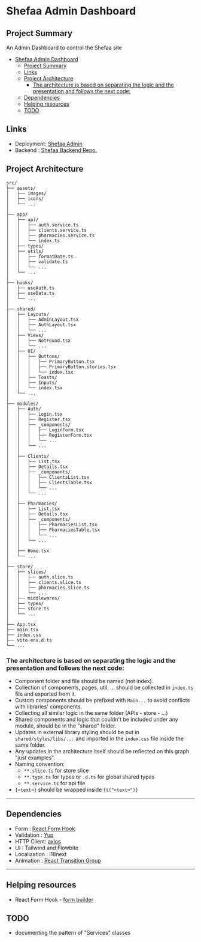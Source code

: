 # Shefaa Admin Dashboard

## Project Summary
An Admin Dashboard to control the Shefaa site

- [Shefaa Admin Dashboard](#shefaa-admin-dashboard)
  - [Project Summary](#project-summary)
  - [Links](#links)
  - [Project Architecture](#project-architecture)
    - [The architecture is based on separating the logic and the presentation and follows the next code:](#the-architecture-is-based-on-separating-the-logic-and-the-presentation-and-follows-the-next-code)
  - [Dependencies](#dependencies)
  - [Helping resources](#helping-resources)
  - [TODO](#todo)



## Links
- Deployment: [Shefaa Admin](https://shefaa-admin.vercel.app/)
- Backend : [Shefaa Backend Repo.](https://github.com/spiritude/shefaa-backend.git)


## Project Architecture
```
src/
├── assets/
│   ├── images/
│   ├── icons/
│   └── ...
│
├── app/
│   ├── api/
│   │   ├── auth.service.ts
│   │   ├── clients.service.ts
│   │   ├── pharmacies.service.ts
│   │   └── index.ts
│   ├── types/
│   ├── utils/
│   │   ├── formatDate.ts
│   │   ├── validate.ts
│   │   └── ...
│   └── ...
│
├── hooks/
│   ├── useAuth.ts
│   ├── useData.ts
│   └── ...
│
├── shared/
│   ├── Layouts/
│   │   ├── AdminLayout.tsx
│   │   ├── AuthLayout.tsx
│   │   └── ...
│   ├── Views/
│   │   ├── NotFound.tsx
│   │   └── ...
│   ├── UI/
│   │   ├── Buttons/
│   │   │   ├── PrimaryButton.tsx
│   │   │   ├── PrimaryButton.stories.tsx
│   │   │   └── index.tsx
│   │   ├── Toasts/
│   │   ├── Inputs/
│   │   └── index.tsx
│   └── ...
│
├── modules/
│   ├── Auth/
│   │   ├── Login.tsx
│   │   ├── Register.tsx
│   │   ├── _components/
│   │   │   ├── LoginForm.tsx
│   │   │   ├── RegisterForm.tsx
│   │   │   └── ...
│   │   └── ...
│   │
│   ├── Clients/
│   │   ├── List.tsx
│   │   ├── Details.tsx
│   │   ├── _components/
│   │   │   ├── ClientsList.tsx
│   │   │   ├── ClientsTable.tsx
│   │   │   └── ...
│   │   └── ...
│   │
│   ├── Pharmacies/
│   │   ├── List.tsx
│   │   ├── Details.tsx
│   │   ├── _components/
│   │   │   ├── PharmaciesList.tsx
│   │   │   ├── PharmaciesTable.tsx
│   │   │   └── ...
│   │   └── ...
│   │
│   ├── Home.tsx
│   └── ...
│
├── store/
│   ├── slices/
│   │   ├── auth.slice.ts
│   │   ├── clients.slice.ts
│   │   ├── pharmacies.slice.ts
│   │   └── ...
│   ├── middlewares/
│   ├── types/
│   ├── store.ts
│   └── ...
│
├── App.tsx
├── main.tsx
├── index.css
├── vite-env.d.ts
└── ...
```

### The architecture is based on separating the logic and the presentation and follows the next code:
- Component folder and file should be named (not index).
- Collection of components, pages, util, ... should be collected in `index.ts` file and exported from it.
- Custom components should be prefixed with `Main...` to avoid conflicts with libraries' components.
- Collecting all similar logic in the same folder (APIs - store - ...)
- Shared components and logic that couldn't be included under any module, should be in the "shared" folder.
- Updates in external library styling should be put in `shared/styles/libs/...` and imported in the `index.css` file inside the same folder.
- Any updates in the architecture itself should be reflected on this graph "just examples".
- Naming convention:
  - `**.slice.ts` for store slice
  - `**.type.ts` for types or `.d.ts` for global shared types
  - `**.service.ts` for api file
- `{<text>}` should be wrapped inside `{t("<text>")}` 


---
## Dependencies
- Form : [React Form Hook](https://react-hook-form.com/get-started/)
- Validation : [Yup](https://github.com/jquense/yup)
- HTTP Client: [axios](https://axios-http.com/)
- UI : Tailwind and Flowbite
- Localization : i18next
- Animation : [React Transition Group](https://reactcommunity.org/react-transition-group/)
---
## Helping resources
 - React Form Hook - [form builder](https://react-hook-form.com/form-builder/)


## TODO
- documenting the pattern of "Services" classes